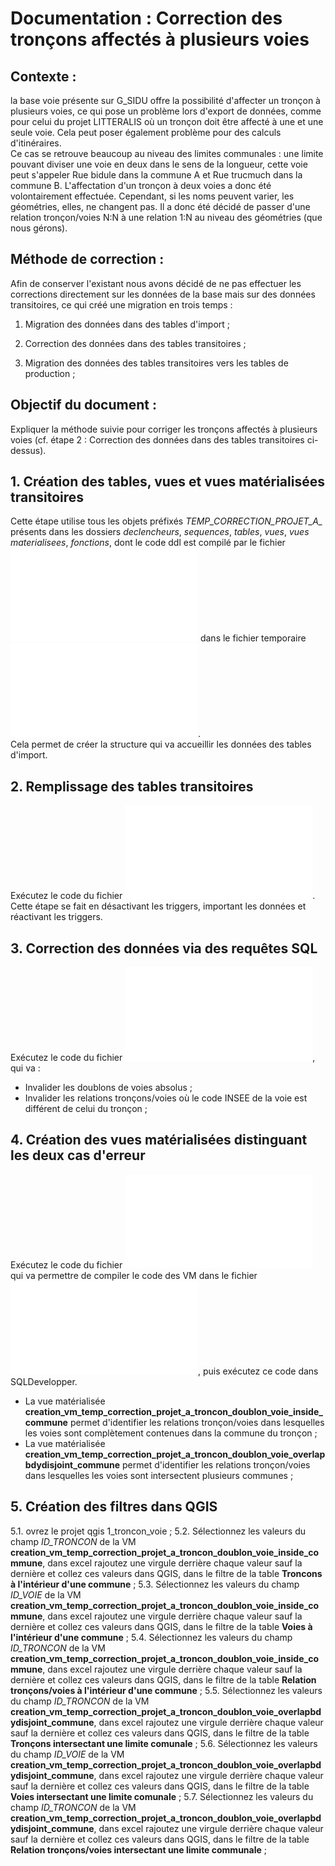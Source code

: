 # Documentation : Correction des tronçons affectés à plusieurs voies

## Contexte : 
la base voie présente sur G_SIDU offre la possibilité d'affecter un tronçon à plusieurs voies, ce qui pose un problème lors d'export de données, comme pour celui du projet LITTERALIS où un tronçon doit être affecté à une et une seule voie. Cela peut poser également problème pour des calculs d'itinéraires.  
Ce cas se retrouve beaucoup au niveau des limites communales : une limite pouvant diviser une voie en deux dans le sens de la longueur, cette voie peut s'appeler Rue bidule dans la commune A et Rue trucmuch dans la commune B. L'affectation d'un tronçon à deux voies a donc été volontairement effectuée. Cependant, si les noms peuvent varier, les géométries, elles, ne changent pas. Il a donc été décidé de passer d'une relation tronçon/voies N:N à une relation 1:N au niveau des géométries (que nous gérons).

## Méthode de correction :
Afin de conserver l'existant nous avons décidé de ne pas effectuer les corrections directement sur les données de la base mais sur des données transitoires, ce qui créé une migration en trois temps :

1. Migration des données dans des tables d'import ;

2. Correction des données dans des tables transitoires ;

3. Migration des données des tables transitoires vers les tables de production ;

## Objectif du document :
Expliquer la méthode suivie pour corriger les tronçons affectés à plusieurs voies (cf. étape 2 : Correction des données dans des tables transitoires ci-dessus).

## 1. Création des tables, vues et vues matérialisées transitoires
Cette étape utilise tous les objets préfixés *TEMP_CORRECTION_PROJET_A_* présents dans les dossiers *declencheurs*, *sequences*, *tables*, *vues*, *vues materialisees*, *fonctions*, dont le code ddl est compilé par le fichier ![lanceur_creation_code_ddl_transitoire.bat](../creation_tables_transitoires/lanceur_creation_code_ddl_transitoire.bat) dans le fichier temporaire ![temp_code_ddl_schema_transitoire_projet_a.sql](../creation_tables_transitoires/temp_code_ddl_schema_transitoire_projet_a.sql).  
Cela permet de créer la structure qui va accueillir les données des tables d'import.

## 2. Remplissage des tables transitoires
Exécutez le code du fichier ![import_dans_tables_transitoires.sql](../remplissage_tables_transitoires/import_dans_tables_transitoires.sql).  
Cette étape se fait en désactivant les triggers, important les données et réactivant les triggers.

## 3. Correction des données via des requêtes SQL
Exécutez le code du fichier ![correction_donnees_tables_transitoires.sql](../correction_tables_transitoires/correction_donnees_tables_transitoires.sql), qui va :
- Invalider les doublons de voies absolus ;
- Invalider les relations tronçons/voies où le code INSEE de la voie est différent de celui du tronçon ;

## 4. Création des vues matérialisées distinguant les deux cas d'erreur
Exécutez le code du fichier ![lanceur_temp_vues_materialisees_schema_transitoire_projet_a.bat](../creation_tables_transitoires/lanceur_temp_vues_materialisees_schema_transitoire_projet_a.bat) qui va permettre de compiler le code des VM dans le fichier ![temp_vues_materialisees_schema_transitoire_projet_a.sql](../creation_tables_transitoires/temp_vues_materialisees_schema_transitoire_projet_a.sql), puis exécutez ce code dans SQLDevelopper.  
- La vue matérialisée **creation_vm_temp_correction_projet_a_troncon_doublon_voie_inside_commune** permet d'identifier les relations tronçon/voies dans lesquelles les voies sont complètement contenues dans la commune du tronçon ;
- La vue matérialisée **creation_vm_temp_correction_projet_a_troncon_doublon_voie_overlapbdydisjoint_commune** permet d'identifier les relations tronçon/voies dans lesquelles les voies sont intersectent plusieurs communes ;

## 5. Création des filtres dans QGIS
5.1. ovrez le projet qgis 1_troncon_voie ;
5.2. Sélectionnez les valeurs du champ *ID_TRONCON* de la VM **creation_vm_temp_correction_projet_a_troncon_doublon_voie_inside_commune**, dans excel rajoutez une virgule derrière chaque valeur sauf la dernière et collez ces valeurs dans QGIS, dans le filtre de la table **Troncons à l'intérieur d'une commune** ;
5.3. Sélectionnez les valeurs du champ *ID_VOIE* de la VM **creation_vm_temp_correction_projet_a_troncon_doublon_voie_inside_commune**, dans excel rajoutez une virgule derrière chaque valeur sauf la dernière et collez ces valeurs dans QGIS, dans le filtre de la table **Voies à l'intérieur d'une commune** ;
5.4. Sélectionnez les valeurs du champ *ID_TRONCON* de la VM **creation_vm_temp_correction_projet_a_troncon_doublon_voie_inside_commune**, dans excel rajoutez une virgule derrière chaque valeur sauf la dernière et collez ces valeurs dans QGIS, dans le filtre de la table **Relation tronçons/voies à l'intérieur d'une commune** ;
5.5. Sélectionnez les valeurs du champ *ID_TRONCON* de la VM **creation_vm_temp_correction_projet_a_troncon_doublon_voie_overlapbdydisjoint_commune**, dans excel rajoutez une virgule derrière chaque valeur sauf la dernière et collez ces valeurs dans QGIS, dans le filtre de la table **Tronçons intersectant une limite comunale** ;
5.6. Sélectionnez les valeurs du champ *ID_VOIE* de la VM **creation_vm_temp_correction_projet_a_troncon_doublon_voie_overlapbdydisjoint_commune**, dans excel rajoutez une virgule derrière chaque valeur sauf la dernière et collez ces valeurs dans QGIS, dans le filtre de la table **Voies intersectant une limite comunale** ;
5.7. Sélectionnez les valeurs du champ *ID_TRONCON* de la VM **creation_vm_temp_correction_projet_a_troncon_doublon_voie_overlapbdydisjoint_commune**, dans excel rajoutez une virgule derrière chaque valeur sauf la dernière et collez ces valeurs dans QGIS, dans le filtre de la table **Relation tronçons/voies intersectant une limite communale** ;